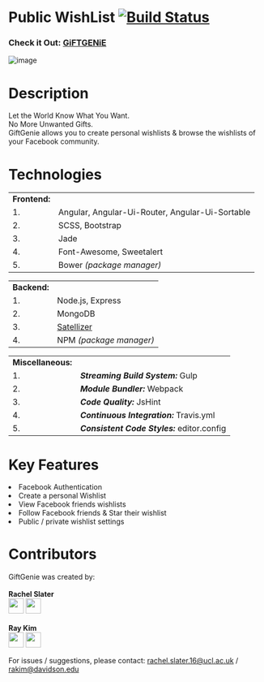 # Public WishList [![Build Status](https://travis-ci.org/ray-kim-12/public-wishlist.svg?branch=master)](https://travis-ci.org/ray-kim-12/public-wishlist)

### Check it Out: <a href="http://www.my-giftgenie.com/">GiFTGENiE</a>

![image](http://imgur.com/a/gKhYG)

<h1>Description</h1>

Let the World Know What You Want.<br>
No More Unwanted Gifts.<br>
GiftGenie allows you to create personal wishlists & browse the wishlists of your Facebook community.

<h1>Technologies</h1>

<table>
<tr>
<td><b>Frontend:</b></td>
</tr>
  <tr>
    <td>1.</td>
    <td>Angular, Angular-Ui-Router, Angular-Ui-Sortable</td>
  </tr>
  <tr>
    <td>2.</td>
    <td>SCSS, Bootstrap</td>
  </tr>
  <tr>
    <td>3.</td>
    <td>Jade</td>
  </tr>
  <tr>
    <td>4.</td>
    <td>Font-Awesome, Sweetalert</td>
  </tr>
  <tr>
    <td>5.</td>
    <td>Bower <i>(package manager)</i></td>
  </tr>
  </table>
  <table>
    <tr>
    <td><b>Backend:</b></td>
  </tr>
  <tr>
    <td>1.</td>
    <td>Node.js, Express</td>
  </tr>
  <tr>
    <td>2.</td>
    <td>MongoDB</td>
  </tr>
  <tr>
    <td>3.</td>
    <td><a href="https://github.com/sahat/satellizer">Satellizer</a></td>
  </tr>
  <tr>
    <td>4.</td>
    <td>NPM <i>(package manager)</i></td>
  </tr>
 </table>
 <table>
  <tr>
  <td><b>Miscellaneous:</b></td>
  </tr>
  <tr>
    <td>1.</td>
    <td><b><i>Streaming Build System:</i></b> Gulp</td>
  </tr>
  <tr>
    <td>2.</td>
    <td><b><i>Module Bundler:</i></b> Webpack</td>
  </tr>
  <tr>
    <td>3.</td>
    <td><b><i>Code Quality:</i></b> JsHint</td>
  </tr>
  <tr>
    <td>4.</td>
    <td><b><i>Continuous Integration:</i></b> Travis.yml</td>
  </tr>
  <tr>
    <td>5.</td>
    <td><b><i>Consistent Code Styles:</i></b> editor.config</td>
  </tr>
</table>


<h1>Key Features</h1>
<li>Facebook Authentication</li>
<li>Create a personal Wishlist</li>
<li>View Facebook friends wishlists</li>
<li>Follow Facebook friends & Star their wishlist</li>
<li>Public / private wishlist settings</li>


<h1>Contributors</h1> 
GiftGenie was created by: <br>
<br>
<b>Rachel Slater</b>
<br>
<a href="https://uk.linkedin.com/in/rachelrobynslater"><img src="https://upload.wikimedia.org/wikipedia/commons/c/ca/LinkedIn_logo_initials.png" width="30" height="30" target="_blank"></a>
<a href="https://twitter.com/RachelSlater_"><img src="https://cfmedia.deadline.com/2014/06/twitter-logo.png" width="30" height="30" target="_blank"></a>
<br>
<br>
<b>Ray Kim</b><br>
<a href="https://www.linkedin.com/in/raykim12"><img src="https://upload.wikimedia.org/wikipedia/commons/c/ca/LinkedIn_logo_initials.png" width="30" height="30" target="_blank"></a>
<a href="https://twitter.com/_Ray_Kim_"><img src="https://cfmedia.deadline.com/2014/06/twitter-logo.png" width="30" height="30" target="_blank"></a>

For issues / suggestions, please contact: rachel.slater.16@ucl.ac.uk / rakim@davidson.edu
